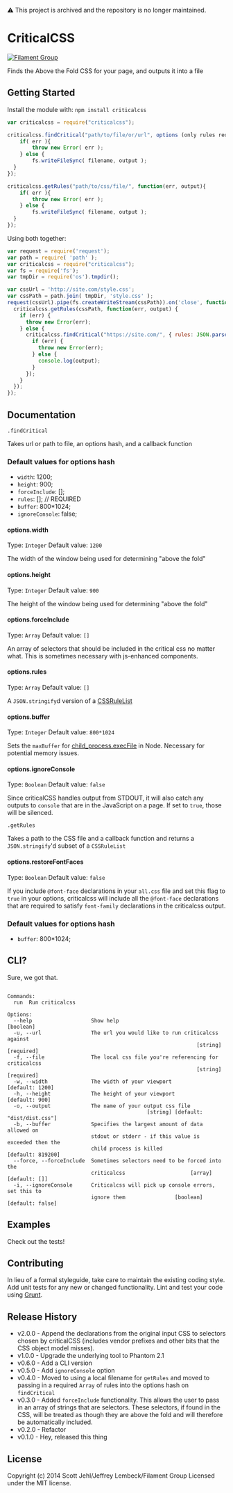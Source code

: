 :warning: This project is archived and the repository is no longer maintained. 

# CriticalCSS

[![Filament Group](http://filamentgroup.com/images/fg-logo-positive-sm-crop.png) ](http://www.filamentgroup.com/)

Finds the Above the Fold CSS for your page, and outputs it into a file

## Getting Started
Install the module with: `npm install criticalcss`

```javascript
var criticalcss = require("criticalcss");

criticalcss.findCritical("path/to/file/or/url", options (only rules required), function(err, output){
	if( err ){
		throw new Error( err );
	} else {
		fs.writeFileSync( filename, output );
  }
});

criticalcss.getRules("path/to/css/file/", function(err, output){
	if( err ){
		throw new Error( err );
	} else {
		fs.writeFileSync( filename, output );
  }
});

```

Using both together:

```JavaScript
var request = require('request');
var path = require( 'path' );
var criticalcss = require("criticalcss");
var fs = require('fs');
var tmpDir = require('os').tmpdir();

var cssUrl = 'http://site.com/style.css';
var cssPath = path.join( tmpDir, 'style.css' );
request(cssUrl).pipe(fs.createWriteStream(cssPath)).on('close', function() {
  criticalcss.getRules(cssPath, function(err, output) {
    if (err) {
      throw new Error(err);
    } else {
      criticalcss.findCritical("https://site.com/", { rules: JSON.parse(output) }, function(err, output) {
        if (err) {
          throw new Error(err);
        } else {
          console.log(output);
        }
      });
    }
  });
});
```

## Documentation
`.findCritical`

Takes url or path to file, an options hash, and a callback function

### Default values for options hash

* `width`:  1200;
* `height`: 900;
* `forceInclude`: [];
* `rules`: []; // REQUIRED
* `buffer`: 800*1024;
* `ignoreConsole`: false;

#### options.width
Type: `Integer`
Default value: `1200`

The width of the window being used for determining "above the fold"

#### options.height
Type: `Integer`
Default value: `900`

The height of the window being used for determining "above the fold"

#### options.forceInclude
Type: `Array`
Default value: `[]`

An array of selectors that should be included in the critical css no
matter what. This is sometimes necessary with js-enhanced components.

#### options.rules
Type: `Array`
Default value: `[]`

A `JSON.stringify`d version of a
[CSSRuleList](https://developer.mozilla.org/en-US/docs/Web/API/CSSRuleList)

#### options.buffer
Type: `Integer`
Default value: `800*1024`

Sets the `maxBuffer` for [child_process.execFile](http://nodejs.org/api/child_process.html#child_process_child_process_execfile_file_args_options_callback) in Node.
Necessary for potential memory issues.

#### options.ignoreConsole
Type: `Boolean`
Default value: `false`

Since criticalCSS handles output from STDOUT, it will also catch any
outputs to `console` that are in the JavaScript on a page. If set to
`true`, those will be silenced.

`.getRules`

Takes a path to the CSS file and a callback function and returns a `JSON.stringify`'d subset of a `CSSRuleList`

#### options.restoreFontFaces
Type: `Boolean`
Default value: `false`

If you include `@font-face` declarations in your `all.css` file and set this flag to `true` in your options, criticalcss will include all the `@font-face` declarations that are required to satisfy `font-family` declarations in the criticalcss output.

### Default values for options hash

* `buffer`: 800*1024;

## CLI?

Sure, we got that.

```

Commands:
  run  Run criticalcss

Options:
  --help                   Show help                                   [boolean]
  -u, --url                The url you would like to run criticalcss against
                                                             [string] [required]
  -f, --file               The local css file you're referencing for criticalcss
                                                             [string] [required]
  -w, --width              The width of your viewport            [default: 1200]
  -h, --height             The height of your viewport            [default: 900]
  -o, --output             The name of your output css file
                                             [string] [default: "dist/dist.css"]
  -b, --buffer             Specifies the largest amount of data allowed on
                           stdout or stderr - if this value is exceeded then the
                           child process is killed             [default: 819200]
  --force, --forceInclude  Sometimes selectors need to be forced into the
                           criticalcss                     [array] [default: []]
  -i, --ignoreConsole      Criticalcss will pick up console errors, set this to
                           ignore them                [boolean] [default: false]

```
## Examples
Check out the tests!

## Contributing
In lieu of a formal styleguide, take care to maintain the existing coding style. Add unit tests for any new or changed functionality. Lint and test your code using [Grunt](http://gruntjs.com/).

## Release History
* v2.0.0 - Append the declarations from the original input CSS to selectors chosen by criticalCSS (includes vendor prefixes and other bits that the CSS object model misses). 
* v1.0.0 - Upgrade the underlying tool to Phantom 2.1
* v0.6.0 - Add a CLI version
* v0.5.0 - Add `ignoreConsole` option
* v0.4.0 - Moved to using a local filename for `getRules` and moved to passing in a required `Array` of rules into the options hash on `findCritical`
* v0.3.0 - Added `forceInclude` functionality. This allows the user to
  pass in an array of strings that are selectors. These selectors, if
found in the CSS, will be treated as though they are above the fold and
will therefore be automatically included.
* v0.2.0 - Refactor
* v0.1.0 - Hey, released this thing

## License
Copyright (c) 2014 Scott Jehl/Jeffrey Lembeck/Filament Group
Licensed under the MIT license.
